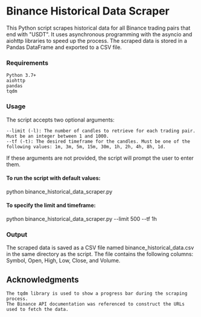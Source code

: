 Binance Historical Data Scraper
======

This Python script scrapes historical data for all Binance trading pairs that end with "USDT". It uses asynchronous programming with the asyncio and aiohttp libraries to speed up the process. The scraped data is stored in a Pandas DataFrame and exported to a CSV file.

### Requirements

    Python 3.7+
    aiohttp
    pandas
    tqdm

### Usage

The script accepts two optional arguments:

    --limit (-l): The number of candles to retrieve for each trading pair. Must be an integer between 1 and 1000.
    --tf (-t): The desired timeframe for the candles. Must be one of the following values: 1m, 3m, 5m, 15m, 30m, 1h, 2h, 4h, 8h, 1d.

If these arguments are not provided, the script will prompt the user to enter them.

#### To run the script with default values:

python binance_historical_data_scraper.py

#### To specify the limit and timeframe:

python binance_historical_data_scraper.py --limit 500 --tf 1h

### Output

The scraped data is saved as a CSV file named binance_historical_data.csv in the same directory as the script. The file contains the following columns: Symbol, Open, High, Low, Close, and Volume.

Acknowledgments
-------------------

    The tqdm library is used to show a progress bar during the scraping process.
    The Binance API documentation was referenced to construct the URLs used to fetch the data.